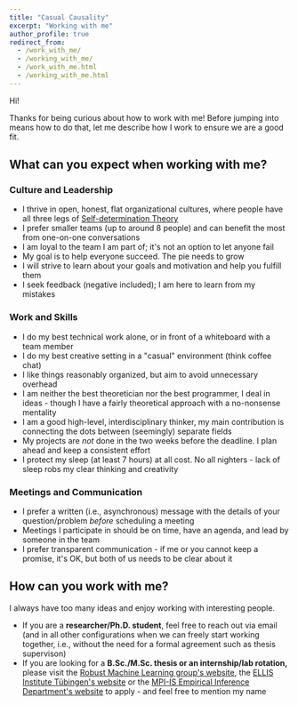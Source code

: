 ```yaml
---
title: "Casual Causality"
excerpt: "Working with me"
author_profile: true
redirect_from: 
  - /work_with_me/
  - /working_with_me/
  - /work_with_me.html
  - /working_with_me.html
---
```

Hi!

Thanks for being curious about how to work with me! Before jumping into means how to do that, let me describe how I work to ensure we are a good fit.


## What can you expect when working with me?



### Culture and Leadership
- I thrive in open, honest, flat organizational cultures, where people have all three legs of [Self-determination Theory](https://path2phd.substack.com/p/on-self-determination-theory)
- I prefer smaller teams (up to around 8 people) and can benefit the most from one-on-one conversations
- I am loyal to the team I am part of; it's not an option to let anyone fail
- My goal is to help everyone succeed. The pie needs to grow
- I will strive to learn about your goals and motivation and help you fulfill them
- I seek feedback (negative included); I am here to learn from my mistakes

### Work and Skills
- I do my best technical work alone, or in front of a whiteboard with a team member
- I do my best creative setting in a "casual" environment (think coffee chat)
- I like things reasonably organized, but aim to avoid unnecessary overhead
- I am neither the best theoretician nor the best programmer, I deal in ideas - though I have a fairly theoretical approach with a no-nonsense mentality
- I am a good high-level, interdisciplinary thinker, my main contribution is connecting the dots between (seemingly) separate fields
- My projects are _not_ done in the two weeks before the deadline. I plan ahead and keep a consistent effort
- I protect my sleep (at least 7 hours) at all cost. No all nighters - lack of sleep robs my clear thinking and creativity

### Meetings and Communication
- I prefer a written (i.e., asynchronous) message with the details of your question/problem _before_ scheduling a meeting
- Meetings I participate in should be on time, have an agenda, and lead by someone in the team
- I prefer transparent communication - if me or you cannot keep a promise, it's OK, but both of us needs to be clear about it









## How can you work with me?
I always have too many ideas and enjoy working with interesting people.

- If you are a **researcher/Ph.D. student**, feel free to reach out via email (and in all other configurations when we can freely start working together, i.e., without the need for a formal agreement such as thesis supervison)
- If you are looking for a **B.Sc./M.Sc. thesis or an internship/lab rotation,** please visit the [Robust Machine Learning group's website](https://robustml.is.mpg.de/pages/application),  the [ELLIS Institute Tübingen's website](https://institute-tue.ellis.eu/en/jobs/internship-students) or the [MPI-IS Empirical Inference Department's website](https://is.mpg.de/ei/jobs) to apply - and feel free to mention my name